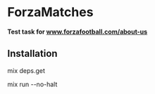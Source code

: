 # ForzaMatches

**Test task for www.forzafootball.com/about-us**

## Installation

mix deps.get

mix run --no-halt